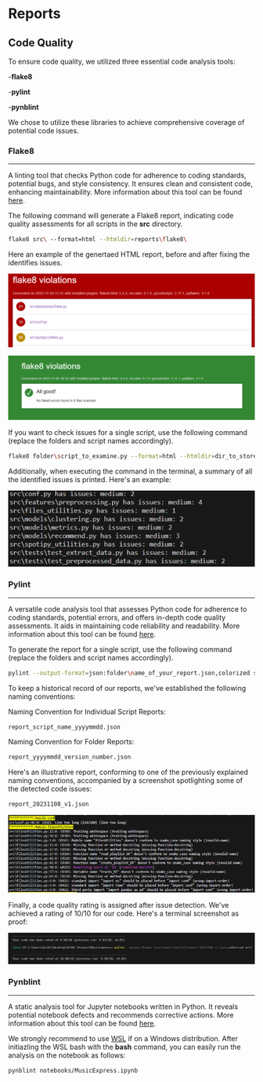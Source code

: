 # Reports

## Code Quality

To ensure code quality, we utilized three essential code analysis tools:

-**flake8**

-**pylint**

-**pynblint**

We chose to utilize these libraries to achieve comprehensive coverage of potential code issues.

### Flake8

---

A linting tool that checks Python code for adherence to coding standards, potential bugs, and style consistency. It ensures clean and consistent code, enhancing maintainability. More information about this tool can be found [here](https://github.com/PyCQA/flake8).

The following command will generate a Flake8 report, indicating code quality assessments for all scripts in the **src** directory.

```bash
flake8 src\ --format=html --htmldir=reports\flake8\
```

Here an example of the genertaed HTML report, before and after fixing the identifies issues.

![plot](/figures/flake8_before.png?raw=true)

![plot](/figures/flake8_after.png?raw=true)

If you want to check issues for a single script, use the following command (replace the folders and script names accordingly).

```bash
flake8 folder\script_to_examine.py --format=html --htmldir=dir_to_store_html_file\
```

Additionally, when executing the command in the terminal, a summary of all the identified issues is printed. Here's an example:

![plot](/figures/flake8_example_vscode.png?raw=true)

### Pylint

---

A versatile code analysis tool that assesses Python code for adherence to coding standards, potential errors, and offers in-depth code quality assessments. It aids in maintaining code reliability and readability. More information about this tool can be found [here](https://github.com/pylint-dev/pylint).

To generate the report for a single script, use the following command (replace the folders and script names accordingly).

```bash
pylint --output-format=json:folder\name_of_your_report.json,colorized script_folder\script_to_examine.py
```

To keep a historical record of our reports, we've established the following naming conventions:

Naming Convention for Individual Script Reports:

```bash
report_script_name_yyyymmdd.json
```

Naming Convention for Folder Reports:

```bash
report_yyyymmdd_version_number.json
```

Here's an illustrative report, conforming to one of the previously explained naming conventions, accompanied by a screenshot spotlighting some of the detected code issues:

```bash
report_20231108_v1.json
```

![plot](/figures/pylint_example.png?raw=true)

Finally, a code quality rating is assigned after issue detection. We've achieved a rating of 10/10 for our code. Here's a terminal screenshot as proof:

![plot](/figures/pylint_example_rating_vscode.png?raw=true)

### Pynblint

---

A static analysis tool for Jupyter notebooks written in Python. It reveals potential notebook defects and recommends corrective actions. More information about this tool can be found [here](https://github.com/collab-uniba/pynblint).

We strongly recommend to use [WSL](https://learn.microsoft.com/en-us/windows/wsl/install) if on a Windows distribution.
After initiazling the WSL bash with the **bash** command, you can easily run the analysis on the notebook as follows:

```bash
pynblint notebooks/MusicExpress.ipynb
```
